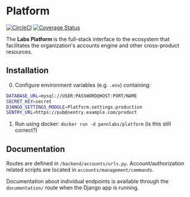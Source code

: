 # Platform

[![CircleCI](https://circleci.com/gh/pennlabs/platform.svg?style=shield)](https://circleci.com/gh/pennlabs/platform)
[![Coverage Status](https://codecov.io/gh/pennlabs/platform/branch/master/graph/badge.svg)](https://codecov.io/gh/pennlabs/platform)

The <strong> Labs Platform </strong> is the full-stack interface to the ecosystem that facilitates the organization's accounts engine and other cross-product resources.

## Installation

0. Configure environment variables (e.g. `.env`) containing:

```bash
DATABASE_URL=mysql://USER:PASSWORD@HOST:PORT/NAME
SECRET_KEY=secret
DJANGO_SETTINGS_MODULE=Platform.settings.production
SENTRY_URL=https://pub@sentry.example.com/product
```

1. Run using docker: `docker run -d pennlabs/platform` (is this still correct?)

## Documentation

Routes are defined in `/backend/accounts/urls.py`. Account/authorization related scripts are located in `accounts/management/commands`.

Documentation about individual endpoints is available through the `documentation/` route when the Django app is running.
